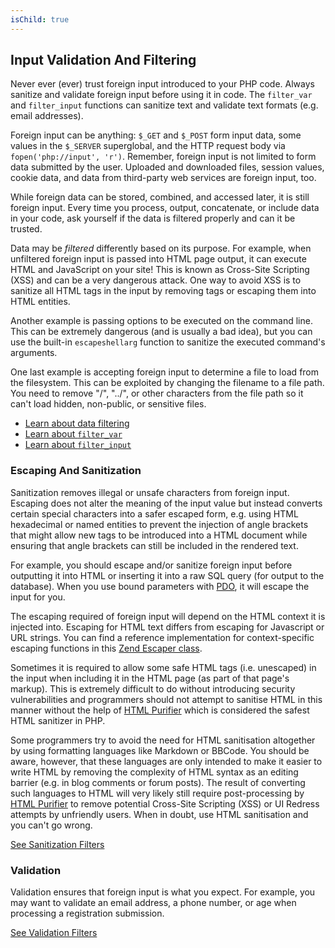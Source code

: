 ```yaml
---
isChild: true
---
```


## Input Validation And Filtering

Never ever (ever) trust foreign input introduced to your PHP code. Always sanitize and validate
foreign input before using it in code. The `filter_var` and `filter_input` functions can sanitize text and validate text formats (e.g.
email addresses).

Foreign input can be anything: `$_GET` and `$_POST` form input data, some values in the `$_SERVER`
superglobal, and the HTTP request body via `fopen('php://input', 'r')`. Remember, foreign input is not
limited to form data submitted by the user. Uploaded and downloaded files, session values, cookie data,
and data from third-party web services are foreign input, too.

While foreign data can be stored, combined, and accessed later, it is still foreign input. Every
time you process, output, concatenate, or include data in your code, ask yourself if
the data is filtered properly and can it be trusted.

Data may be _filtered_ differently based on its purpose. For example, when unfiltered foreign input is passed
into HTML page output, it can execute HTML and JavaScript on your site! This is known as Cross-Site
Scripting (XSS) and can be a very dangerous attack. One way to avoid XSS is to sanitize all HTML tags
in the input by removing tags or escaping them into HTML entities.

Another example is passing options to be executed on the command line. This can be extremely dangerous
(and is usually a bad idea), but you can use the built-in `escapeshellarg` function to sanitize the executed
command's arguments.

One last example is accepting foreign input to determine a file to load from the filesystem. This can be exploited by
changing the filename to a file path. You need to remove "/", "../", or other characters from the file path so it can't
load hidden, non-public, or sensitive files.

* [Learn about data filtering][1]
* [Learn about `filter_var`][4]
* [Learn about `filter_input`][5]

### Escaping And Sanitization

Sanitization removes illegal or unsafe characters from foreign input. Escaping does not alter the meaning of the input value but instead converts certain special characters into a safer escaped form, e.g. using HTML hexadecimal or named entities to prevent the injection of angle brackets that might allow new tags to be introduced into a HTML document while ensuring that angle brackets
can still be included in the rendered text.

For example, you should escape and/or sanitize foreign input before outputting it into 
HTML or inserting it into a raw SQL query (for output to the database). When 
you use bound parameters with [PDO](#databases), it will escape the input for you.

The escaping required of foreign input will depend on the HTML context it is
injected into. Escaping for HTML text differs from escaping for Javascript or
URL strings. You can find a reference implementation for context-specific
escaping functions in this [Zend Escaper class](https://github.com/zendframework/zf2/blob/master/library/Zend/Escaper/Escaper.php).

Sometimes it is required to allow some safe HTML tags (i.e. unescaped)
in the input when 
including it in the HTML page (as part of that page's markup). This is extremely difficult to do without introducing security vulnerabilities and 
programmers should not attempt to sanitise HTML in this manner
without the help of [HTML Purifier][html-purifier] which is considered the 
safest HTML sanitizer in PHP.

Some programmers try to avoid the need for HTML sanitisation altogether by using
formatting languages like Markdown or BBCode. You should be
aware, however, that these languages are only intended to make it easier to
write HTML by removing the complexity of HTML syntax as an editing
barrier (e.g. in blog comments or forum posts). The result of converting such 
languages to HTML will very likely still
require post-processing by [HTML Purifier][html-purifier] to remove potential
Cross-Site Scripting (XSS) or UI Redress attempts by unfriendly users. When
in doubt, use HTML sanitisation and you can't go wrong.

[See Sanitization Filters][2]

### Validation

Validation ensures that foreign input is what you expect. For example, you may want to validate an
email address, a phone number, or age when processing a registration submission.

[See Validation Filters][3]

[1]: http://www.php.net/manual/en/book.filter.php
[2]: http://www.php.net/manual/en/filter.filters.sanitize.php
[3]: http://www.php.net/manual/en/filter.filters.validate.php
[4]: http://php.net/manual/en/function.filter-var.php
[5]: http://www.php.net/manual/en/function.filter-input.php
[html-purifier]: http://htmlpurifier.org/
